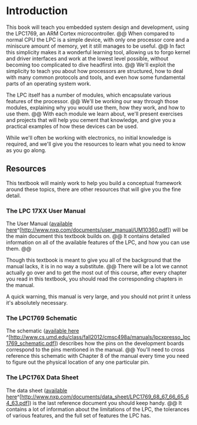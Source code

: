 # Introduction 

This book will teach you embedded system design and development, using
the LPC1769, an ARM Cortex microcontroller.
@@
When compared to normal CPU the LPC is a simple device, with only one processor core
and a miniscure amount of memory, yet it still manages to be useful. 
@@
In fact this simplicity makes it a wonderful learning tool, allowing us to forgo 
kernel and driver interfaces and work at the lowest level possible, without 
becoming too complicated to dive headfirst into. 
@@
We'll exploit the simplicity to teach you about how processors are structured,
how to deal with many common protocols and tools, and even how some fundamental
parts of an operating system work. 

The LPC itself has a number of modules, which encapsulate various features of the
processor.
@@
We'll be working our way through those modules, explaining why you would use them, 
how they work, and how to use them.
@@
With each module we learn about, we'll present exercises and projects that will help
you cement that knowledge, and give you a practical examples of how these devices 
can be used. 

While we'll often be working with electronics, no initial knowledge is required, 
and we'll give you the resources to learn what you need to know as you go along. 

## Resources ##

This textbook will mainly work to help you build a conceptual framework around
these topics, there are other resources that will give you the fine detail.

### The LPC 17XX User Manual ###

The User Manual ([available here][LPC_Manual]^[<http://www.nxp.com/documents/user_manual/UM10360.pdf>]) will be the main document this textbook builds on.
@@ 
It contains detailed information on all of the available features of the LPC,
and how you can use them.
@@

Though this textbook is meant to give you all of the background that the manual
lacks, it is in no way a substitute.
@@
There will be a lot we cannot actually go over and to get the most out of this
course, after every chapter you read in this textbook, you should read the 
corresponding chapters in the manual. 

A quick warning, this manual is very large, and you should not print it 
unless it's absolutely necessary.

### The LPC1769 Schematic ###

The schematic ([available here][LPC_Schem]
^[<http://www.cs.umd.edu/class/fall2012/cmsc498a/manuals/lpcxpresso_lpc1769_schematic.pdf>])
describes how the pins on the development boards correspond to the pins 
mentioned in the manual.
@@
You'll  need to cross reference this schematic with Chapter 8 of the manual
every time you need to figure out the physical location of any one particular
pin. 

### The LPC176X Data Sheet ###

The data sheet ([available here][LPC_Spec]^[<http://www.nxp.com/documents/data_sheet/LPC1769_68_67_66_65_64_63.pdf>])
is the last reference document you should keep handy. 
@@
It contains a lot of information about the limitations of the LPC, the 
tolerances of various features, and the full set of features the LPC has. 

[LPC_Manual]: http://www.nxp.com/documents/user_manual/UM10360.pdf
    'LPC17xx User Manual'
[LPC_Schem]: http://www.cs.umd.edu/class/fall2012/cmsc498a/manuals/lpcxpresso_lpc1769_schematic.pdf
    'LPC1769 Rev b Schematic'
[LPC_Spec]: http://www.nxp.com/documents/data_sheet/LPC1769_68_67_66_65_64_63.pdf
    'LPC176x Specificiation Sheet'
